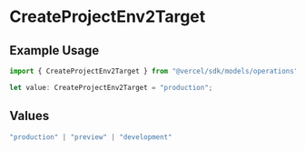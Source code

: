 # CreateProjectEnv2Target

## Example Usage

```typescript
import { CreateProjectEnv2Target } from "@vercel/sdk/models/operations";

let value: CreateProjectEnv2Target = "production";
```

## Values

```typescript
"production" | "preview" | "development"
```